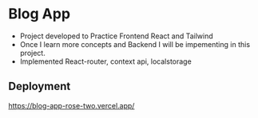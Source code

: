 # Blog App
- Project developed to Practice Frontend React and Tailwind
- Once I learn more concepts and Backend I will be impementing in this project.
- Implemented React-router, context api, localstorage

## Deployment 
https://blog-app-rose-two.vercel.app/
